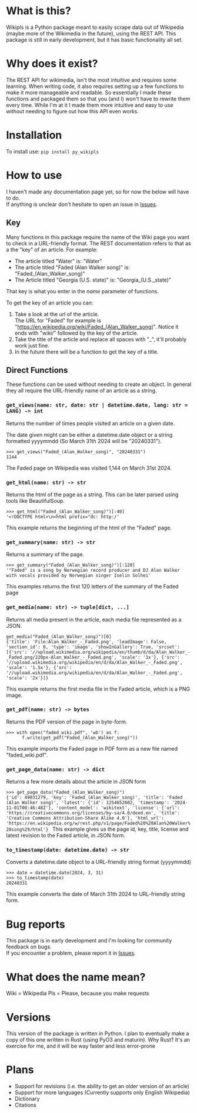 # What is this?
Wikipls is a Python package meant to easily scrape data out of Wikipedia (maybe more of the Wikimedia in the future), using the REST API.
This package is still in early development, but it has basic functionality all set.

# Why does it exist?
The REST API for wikimedia, isn't the most intuitive and requires some learning.
When writing code, it also requires setting up a few functions to make it more manageable and readable.
So essentially I made these functions and packaged them so that you (and I) won't have to rewrite them every time.
While I'm at it I made them more intuitive and easy to use without needing to figure out how this API even works.

# Installation
To install use: `pip install py_wikipls`

# How to use
I haven't made any documentation page yet, so for now the below will have to do.\
If anything is unclear don't hesitate to open an issue in [Issues](https://github.com/SpanishCat/py-wikipls/issues).

  ## Key
  Many functions in this package require the name of the Wiki page you want to check in a URL-friendly format.
  The REST documentation refers to that as a the "key" of an article.
  For example: 
  - The article titled "Water" is: "Water"
  - The article titled "Faded (Alan Walker song)" is: "Faded_(Alan_Walker_song)"
  - The Article titled "Georgia (U.S. state)" is: "Georgia_(U.S._state)"

  That key is what you enter in the *name* parameter of functions.

  To get the key of an article you can:
  1. Take a look at the url of the article.\
    The URL for "Faded" for example is "https://en.wikipedia.org/wiki/Faded_(Alan_Walker_song)".
    Notice it ends with "wiki/" followed by the key of the article.
  2. Take the title of the article and replace all spaces with "_", it'll probably work just fine.
  3. In the future there will be a function to get the key of a title.

  ## Direct Functions
  These functions can be used without needing to create an object. 
  In general they all require the URL-friendly name of an article as a string.
  
  ### `get_views(name: str, date: str | datetime.date, lang: str = LANG) -> int`
  Returns the number of times people visited an article on a given date.

  The date given might can be either a datetime.date object or a string formatted yyyymmdd (So March 31th 2024 will be "20240331").

  `>>> get_views("Faded_(Alan_Walker_song)", "20240331")`\
  `1144`
  
The Faded page on Wikipedia was visited 1,144 on March 31st 2024.
  
  ### `get_html(name: str) -> str`
  Returns the html of the page as a string. 
  This can be later parsed using tools like BeautifulSoup.

  `>>> get_html("Faded_(Alan_Walker_song)")[:40]`\
  `'<!DOCTYPE html>\n<html prefix="dc: http:/'`

  This example returns the beginning of the html of the "Faded" page.

  ### `get_summary(name: str) -> str`
  Returns a summary of the page.

  `>>> get_summary("Faded_(Alan_Walker_song)")[:120]`\
  `'"Faded" is a song by Norwegian record producer and DJ Alan Walker with vocals provided by Norwegian singer Iselin Solhei'`

  This examples returns the first 120 letters of the summary of the Faded page

  ### `get_media(name: str) -> tuple[dict, ...]`
  Returns all media present in the article, each media file represented as a JSON.

`get_media("Faded_(Alan_Walker_song)")[0]`\
  `{'title': 'File:Alan_Walker_-_Faded.png', 'leadImage': False, 'section_id': 0, 'type': 'image', 'showInGallery': True, 'srcset': [{'src': '//upload.wikimedia.org/wikipedia/en/thumb/d/da/Alan_Walker_-_Faded.png/220px-Alan_Walker_-_Faded.png', 'scale': '1x'}, {'src': '//upload.wikimedia.org/wikipedia/en/d/da/Alan_Walker_-_Faded.png', 'scale': '1.5x'}, {'src': '//upload.wikimedia.org/wikipedia/en/d/da/Alan_Walker_-_Faded.png', 'scale': '2x'}]}`

  This example returns the first media file in the Faded article, which is a PNG image.

  ### `get_pdf(name: str) -> bytes`
  Returns the PDF version of the page in byte-form.

  `>>> with open("faded_wiki.pdf", 'wb') as f:`\
  `      f.write(get_pdf("Faded_(Alan_Walker_song)"))`

  This example imports the Faded page in PDF form as a new file named "faded_wiki.pdf".

  ### `get_page_data(name: str) -> dict`
  Returns a few more details about the article in JSON form

  `>>> get_page_data("Faded_(Alan_Walker_song)")`\
  `{'id': 49031279, 'key': 'Faded_(Alan_Walker_song)', 'title': 'Faded (Alan Walker song)', 'latest': {'id': 1254652602, 'timestamp': '2024-11-01T00:46:48Z'}, 'content_model': 'wikitext', 'license': {'url': 'https://creativecommons.org/licenses/by-sa/4.0/deed.en', 'title': 'Creative Commons Attribution-Share Alike 4.0'}, 'html_url': 'https://en.wikipedia.org/w/rest.php/v1/page/Faded%20%28Alan%20Walker%20song%29/html'}
`
  This example gives us the page id, key, title, license and latest revision to the Faded article, in JSON form.

  ### `to_timestamp(date: datetime.date) -> str`
  Converts a datetime.date object to a URL-friendly string format (yyyymmdd)

  `>>> date = datetime.date(2024, 3, 31)`\
  `>>> to_timestamp(date)`\
  `20240331`

  This example converts the date of March 31th 2024 to URL-friendly string form.

# Bug reports
This package is in early development and I'm looking for community feedback on bugs.\
If you encounter a problem, please report it in [Issues](https://github.com/SpanishCat/py-wikipls/issues).

# What does the name mean?
Wiki = Wikipedia
Pls = Please, because you make requests

# Versions
This version of the package is written in Python. I plan to eventually make a copy of this one written in Rust (using PyO3 and maturin).
Why Rust? It's an exercise for me, and it will be way faster and less error-prone

# Plans
- Support for revisions (i.e. the ability to get an older version of an article)
- Support for more languages (Currently supports only English Wikipedia)
- Dictionary
- Citations
